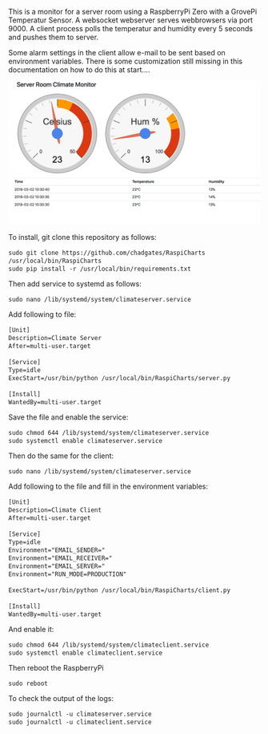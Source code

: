 This is a monitor for a server room using a RaspberryPi Zero with a GrovePi Temperatur Sensor.
A websocket webserver serves webbrowsers via port 9000. A client process polls the temperatur and
humidity every 5 seconds and pushes them to server. 



Some alarm settings in the client allow e-mail to be sent based on environment variables. There
is some customization still missing in this documentation on how to do this at start....

![Browser Front End](/img/webfrontend.png)


To install, git clone this repository as follows: 

    sudo git clone https://github.com/chadgates/RaspiCharts /usr/local/bin/RaspiCharts
    sudo pip install -r /usr/local/bin/requirements.txt

    
Then add service to systemd as follows: 

    sudo nano /lib/systemd/system/climateserver.service

Add following to file: 
    
    [Unit]
    Description=Climate Server
    After=multi-user.target
    
    [Service]
    Type=idle
    ExecStart=/usr/bin/python /usr/local/bin/RaspiCharts/server.py
    
    [Install]
    WantedBy=multi-user.target


Save the file and enable the service: 

    sudo chmod 644 /lib/systemd/system/climateserver.service
    sudo systemctl enable climateserver.service
    


Then do the same for the client: 

    sudo nano /lib/systemd/system/climateserver.service

Add following to the file and fill in the environment variables: 
    
    [Unit]
    Description=Climate Client
    After=multi-user.target
    
    [Service]
    Type=idle
    Environment="EMAIL_SENDER="
    Environment="EMAIL_RECEIVER="
    Environment="EMAIL_SERVER="
    Environment="RUN_MODE=PRODUCTION"
    
    ExecStart=/usr/bin/python /usr/local/bin/RaspiCharts/client.py
    
    [Install]
    WantedBy=multi-user.target
    
And enable it: 

    sudo chmod 644 /lib/systemd/system/climateclient.service
    sudo systemctl enable climateclient.service


Then reboot the RaspberryPi
    
    sudo reboot


To check the output of the logs: 

    sudo journalctl -u climateserver.service
    sudo journalctl -u climateclient.service